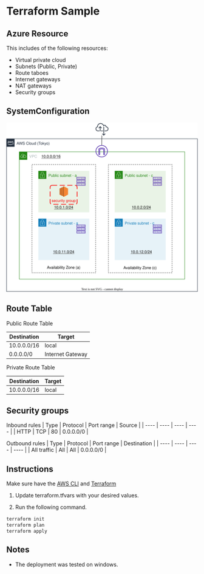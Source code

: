 # Terraform Sample
## Azure Resource
This includes of the following resources:
- Virtual private cloud
- Subnets (Public, Private)
- Route taboes
- Internet gateways
- NAT gateways
- Security groups



## SystemConfiguration
![SystemConfiguration](/img/SystemConfiguration.svg)

## Route Table
Public Route Table

|  Destination  |  Target  |
| ---- | ---- |
|  10.0.0.0/16  |  local  |
|  0.0.0.0/0  |  Internet Gateway  |

Private Route Table

|  Destination  |  Target  |
| ---- | ---- |
|  10.0.0.0/16  |  local  |

## Security groups
Inbound rules
|  Type  |  Protocol  |  Port  range |  Source  |
| ---- | ---- | ---- | ---- |
|  HTTP  |  TCP  |  80  |  0.0.0.0/0  |

Outbound rules
|  Type  |  Protocol  |  Port  range |  Destination  |
| ---- | ---- | ---- | ---- |
|  All traffic  |  All  |  All  |  0.0.0.0/0  |

## Instructions
Make sure have the [AWS CLI](https://aws.amazon.com/jp/cli/) and [Terraform](https://www.terraform.io/downloads)

1. Update terraform.tfvars with your desired values.

2. Run the following command.

```bash:bash
terraform init
terraform plan
terraform apply
```

## Notes
- The deployment was tested on windows.
